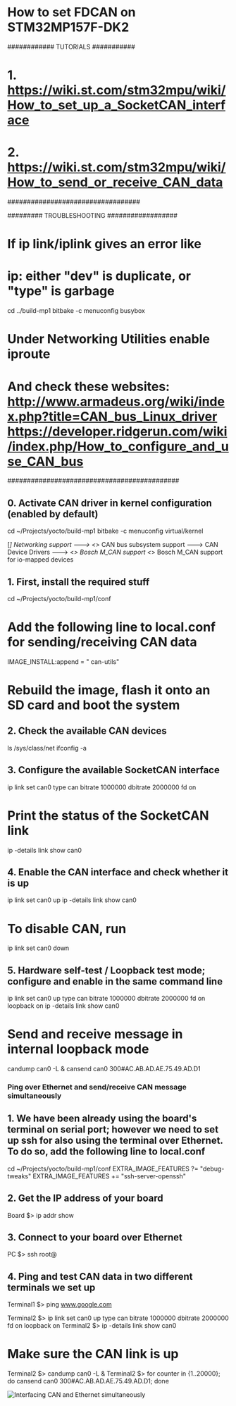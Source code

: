 # How to set FDCAN on STM32MP157F-DK2 #

############ TUTORIALS ###########
# 1. https://wiki.st.com/stm32mpu/wiki/How_to_set_up_a_SocketCAN_interface
# 2. https://wiki.st.com/stm32mpu/wiki/How_to_send_or_receive_CAN_data
##################################

######### TROUBLESHOOTING ##################
# If ip link/iplink gives an error like 
# 	ip: either "dev" is duplicate, or "type" is garbage 
cd ../build-mp1
bitbake -c menuconfig busybox
# Under Networking Utilities enable iproute
# And check these websites: http://www.armadeus.org/wiki/index.php?title=CAN_bus_Linux_driver https://developer.ridgerun.com/wiki/index.php/How_to_configure_and_use_CAN_bus
############################################

## 0. Activate CAN driver in kernel configuration (enabled by default)

cd ~/Projects/yocto/build-mp1
bitbake -c menuconfig virtual/kernel

[*] Networking support --->
	<*> CAN bus subsystem support --->
			CAN Device Drivers --->
				<*> Bosch M_CAN support
					<*> Bosch M_CAN support for io-mapped devices


## 1. First, install the required stuff

cd ~/Projects/yocto/build-mp1/conf
# Add the following line to local.conf for sending/receiving CAN data

IMAGE_INSTALL:append = " can-utils"

# Rebuild the image, flash it onto an SD card and boot the system


## 2. Check the available CAN devices

ls /sys/class/net
ifconfig -a


## 3. Configure the available SocketCAN interface

ip link set can0 type can bitrate 1000000 dbitrate 2000000 fd on

# Print the status of the SocketCAN link

ip -details link show can0


## 4. Enable the CAN interface and check whether it is up

ip link set can0 up
ip -details link show can0

# To disable CAN, run

ip link set can0 down


## 5. Hardware self-test / Loopback test mode; configure and enable in the same command line

ip link set can0 up type can bitrate 1000000 dbitrate 2000000 fd on loopback on
ip  -details link show can0

# Send and receive message in internal loopback mode

candump can0 -L &
cansend can0 300#AC.AB.AD.AE.75.49.AD.D1


### Ping over Ethernet and send/receive CAN message simultaneously

## 1. We have been already using the board's terminal on serial port; however we need to set up ssh for also using the terminal over Ethernet. To do so, add the following line to local.conf

cd ~/Projects/yocto/build-mp1/conf
EXTRA_IMAGE_FEATURES ?= "debug-tweaks"
EXTRA_IMAGE_FEATURES += "ssh-server-openssh"


## 2. Get the IP address of your board

Board $> ip addr show


## 3. Connect to your board over Ethernet

PC $> ssh root@<board-ip-address>


## 4. Ping and test CAN data in two different terminals we set up

Terminal1 $> ping www.google.com

Terminal2 $> ip link set can0 up type can bitrate 1000000 dbitrate 2000000 fd on loopback on
Terminal2 $> ip  -details link show can0

# Make sure the CAN link is up

Terminal2 $> candump can0 -L &
Terminal2 $> for counter in {1..20000}; do cansend can0 300#AC.AB.AD.AE.75.49.AD.D1; done

![Interfacing CAN and Ethernet simultaneously](https://github.com/darkquesh/stm32mp1/blob/main/images/stm32mp1_ethernet_and_can.png)
